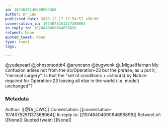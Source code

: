 ```yaml
---
id: 1074649146609594368
author: Dr_CWC
published_date: 2018-12-17 12:54:57 +00:00
conversation_id: 1074075251137368064
in_reply_to: 1074640409064656896
retweet: None
quoted_tweet: None
type: tweet
tags:

---
```


@yudapearl @johnsontoddr4 @aruncann @bugwonk @_MiguelHernan My confusion arises not from the do/Operation-23 but the phrase, as u put it, "minimal surgery". Is that the  "set of conditions + action(s) by Nature required for Operation-23 leaving all else in the world (i.e. model) unchanged"?

### Metadata

Author: [[@Dr_CWC]]
Conversation: [[conversation-1074075251137368064]]
In reply to: [[1074640409064656896]]
Retweet of: [[None]]
Quoted tweet: [[None]]
